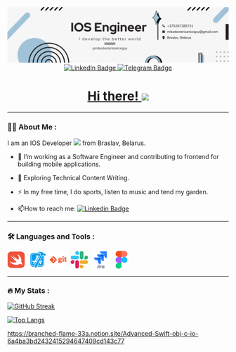 <div id="header" align="center">
  <img src="https://github.com/mikedexterisaniceguy/mikedexterisaniceguy/blob/main/White%20and%20Yellow%20Minimalist%20Profile%20LinkedIn%20Banner-4.png?raw=true" />
</div>

<div id="badges" align="center">
  <a href="https://www.linkedin.com/in/kiryl-maksimau/">
    <img src="https://img.shields.io/badge/LinkedIn-blue?style=for-the-badge&logo=linkedin&logoColor=white" alt="LinkedIn Badge"/>
  </a>
  <a href="https://t.me/mikedexterisaniceguy">
    <img src="https://img.shields.io/badge/Telegram-red?style=for-the-badge&logo=telegram&logoColor=white" alt="Telegram Badge"/>
    <h1>
    Hi there!
    <img src="https://media.giphy.com/media/hvRJCLFzcasrR4ia7z/giphy.gif" width="30px"/>
    </h1>
  </a>
</div>

---

### :man_technologist: About Me :

I am an IOS Developer <img src="https://media.giphy.com/media/WUlplcMpOCEmTGBtBW/giphy.gif" width="30"> from Braslav, Belarus.

- :telescope: I’m working as a Software Engineer and contributing to frontend for building mobile applications.

- :seedling: Exploring Technical Content Writing.

- :zap: In my free time, I do sports, listen to music and tend my garden.

- :mailbox:How to reach me: [![Linkedin Badge](https://img.shields.io/badge/-mikedexterisaniceguy-blue?style=flat&logo=Linkedin&logoColor=white)](https://https://www.linkedin.com/in/kiryl-maksimau/)

---

### :hammer_and_wrench: Languages and Tools :

<div>
  <img src="https://github.com/devicons/devicon/blob/master/icons/swift/swift-original.svg" title="Swift" alt="Swift" width="40" height="40"/>&nbsp;
  <img src="https://github.com/devicons/devicon/blob/master/icons/xcode/xcode-plain.svg" title="XCode" alt="XCode" width="40" height="40"/>&nbsp;
  <img src="https://github.com/devicons/devicon/blob/master/icons/git/git-plain-wordmark.svg" title="Git" alt="Git" width="40" height="40"/>&nbsp;
  <img src="https://github.com/devicons/devicon/blob/master/icons/slack/slack-original.svg" title="Slack" alt="Slack" width="40" height="40"/>&nbsp;
   <img src="https://github.com/devicons/devicon/blob/master/icons/jira/jira-original-wordmark.svg" title="Jira" alt="Jira" width="40" height="40"/>&nbsp;
   <img src="https://github.com/devicons/devicon/blob/master/icons/figma/figma-original.svg" title="Figma" alt="Figma" width="40" height="40"/>&nbsp;
</div>

---

### :fire: My Stats :

[![GitHub Streak](http://github-readme-streak-stats.herokuapp.com?user=mikedexterisaniceguy&theme=dark&background=000000)](https://git.io/streak-stats)
    
[![Top Langs](https://github-readme-stats.vercel.app/api/top-langs/?username=mikedexterisaniceguy&layout=compact&theme=vision-friendly-dark)](https://github.com/anuraghazra/github-readme-stats)

https://branched-flame-33a.notion.site/Advanced-Swift-obj-c-io-6a4ba3bd2432415294647409cd143c77
